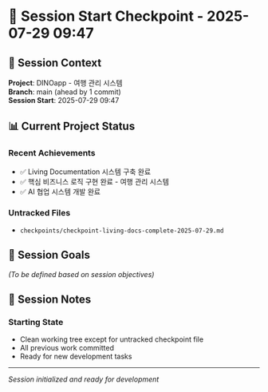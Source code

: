 # 📅 Session Start Checkpoint - 2025-07-29 09:47

## 🎯 Session Context

**Project**: DINOapp - 여행 관리 시스템  
**Branch**: main (ahead by 1 commit)  
**Session Start**: 2025-07-29 09:47

## 📊 Current Project Status

### Recent Achievements

- ✅ Living Documentation 시스템 구축 완료
- ✅ 핵심 비즈니스 로직 구현 완료 - 여행 관리 시스템
- ✅ AI 협업 시스템 개발 완료

### Untracked Files

- `checkpoints/checkpoint-living-docs-complete-2025-07-29.md`

## 🚀 Session Goals

_(To be defined based on session objectives)_

## 📝 Session Notes

### Starting State

- Clean working tree except for untracked checkpoint file
- All previous work committed
- Ready for new development tasks

---

_Session initialized and ready for development_
